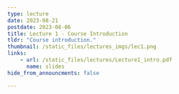 ```yaml
---
type: lecture
date: 2023-08-21
postdate: 2023-08-06
title: Lecture 1 - Course Introduction
tldr: "Course introduction."
thumbnail: /static_files/lectures_imgs/lec1.png
links:
    - url: /static_files/lectures/Lecture1_intro.pdf
      name: slides
hide_from_announcments: false

---
```


